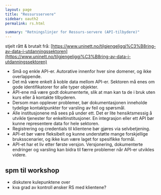 ```yaml
---
layout: page
title: "Ressursservere"
sidebar: oauth2
permalink: rs.html

summary: "Retningslinjer for Ressurs-servere (API-tilbydere)"
---
```



stjelt rått & brutalt frå: [https://www.uninett.no/tilgjengeliggj%C3%B8ring-av-data-i-utdanningssektoren](https://www.uninett.no/tilgjengeliggj%C3%B8ring-av-data-i-utdanningssektoren)




* Små og enkle API-er. Autorative innenfor hver sine domener, og ikke overlappende.
* Det må være enkelt å koble data mellom API-er. Sektoren må enes om gode identifikatorer for alle typer objekter.
* API-ene må være godt dokumenterte, slik at man kan ta de i bruk uten kurs eller å kontakte tilbyderen.
* Dersom man opplever problemer, bør dokumentasjonen inneholde tydelige kontaktpunkter for varsling av feil og spørsmål.
* Alle institusjonene må sees på under ett. Det er lite hensiktsmessig å utvikle tjenester for enkeltinstitusjoner. En integrasjon eller ett API bør kunne representere data for hele sektoren.
* Registrering og credentials til klientene bør gjøres via selvbetjening.
* API-et bør være fleksibelt og kunne understøtte mange forskjellige bruksscenarier, og ikke kun være laget for spesifikke formål.
* API-et har et liv etter første versjon. Versjonering, dokumenterte endringer og varsling kan bidra til færre problemer når API-er utvikles videre.





## spm til workshop

* diskutere kulepunktene over
* kva grad av kontroll ønsker RS med klientene?
